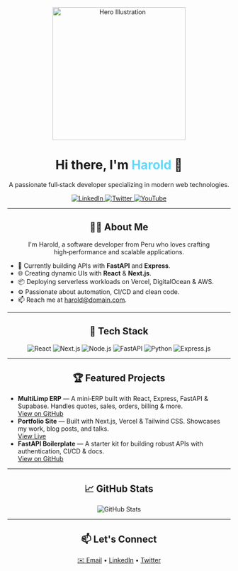 <div align="center">
  <img src="https://raw.githubusercontent.com/harold18m/harold18m/main/assets/hero.svg" alt="Hero Illustration" width="300" />
  <h1>Hi there, I'm <span style="color:#61dafb;">Harold</span> 👋</h1>
  <p>A passionate full‑stack developer specializing in modern web technologies.</p>

  <!-- Social Badges -->

  <a href="https://www.linkedin.com/in/haroldmedrano18" target="_blank">
    <img src="https://img.shields.io/badge/LinkedIn-0077B5?logo=linkedin&logoColor=white" alt="LinkedIn" />
  </a>
  <a href="https://twitter.com/harold18m" target="_blank">
    <img src="https://img.shields.io/badge/Twitter-1DA1F2?logo=twitter&logoColor=white" alt="Twitter" />
  </a>
  <a href="https://www.youtube.com/channel/harold18m" target="_blank">
    <img src="https://img.shields.io/badge/YouTube-FF0000?logo=youtube&logoColor=white" alt="YouTube" />
  </a>
</div>

---

<section>
  <h2 align="center">🧑‍💻 About Me</h2>
  <p align="center">
    I'm Harold, a software developer from Peru who loves crafting high‑performance and scalable applications.
  </p>
  <ul>
    <li>🔭 Currently building APIs with <strong>FastAPI</strong> and <strong>Express</strong>.</li>
    <li>🌐 Creating dynamic UIs with <strong>React</strong> &amp; <strong>Next.js</strong>.</li>
    <li>📦 Deploying serverless workloads on Vercel, DigitalOcean &amp; AWS.</li>
    <li>⚙️ Passionate about automation, CI/CD and clean code.</li>
    <li>📫 Reach me at <a href="mailto:harold@domain.com">harold@domain.com</a>.</li>
  </ul>
</section>

---

<section>
  <h2 align="center">🚀 Tech Stack</h2>
  <div align="center">
    <img src="https://img.shields.io/badge/React-20232A?logo=react&logoColor=61DAFB" alt="React" />
    <img src="https://img.shields.io/badge/Next.js-000000?logo=next.js&logoColor=white" alt="Next.js" />
    <img src="https://img.shields.io/badge/Node.js-339933?logo=node.js&logoColor=white" alt="Node.js" />
    <img src="https://img.shields.io/badge/FastAPI-009688?logo=fastapi&logoColor=white" alt="FastAPI" />
    <img src="https://img.shields.io/badge/Python-3776AB?logo=python&logoColor=white" alt="Python" />
    <img src="https://img.shields.io/badge/Express.js-000000?logo=express&logoColor=white" alt="Express.js" />
  </div>
</section>

---

<section>
  <h2 align="center">🏆 Featured Projects</h2>
  <div>
    <ul>
      <li>
        <strong>MultiLimp ERP</strong> — A mini‑ERP built with React, Express, FastAPI &amp; Supabase. Handles quotes, sales, orders, billing &amp; more.
        <br />
        <a href="https://github.com/harold18m/multilimp-erp" target="_blank">View on GitHub</a>
      </li>
      <li>
        <strong>Portfolio Site</strong> — Built with Next.js, Vercel &amp; Tailwind CSS. Showcases my work, blog posts, and talks.
        <br />
        <a href="https://haroldmedrano.dev" target="_blank">View Live</a>
      </li>
      <li>
        <strong>FastAPI Boilerplate</strong> — A starter kit for building robust APIs with authentication, CI/CD &amp; docs.
        <br />
        <a href="https://github.com/harold18m/fastapi-boilerplate" target="_blank">View on GitHub</a>
      </li>
    </ul>
  </div>
</section>

---

<section>
  <h2 align="center">📈 GitHub Stats</h2>
  <div align="center">
    <img src="https://github-readme-stats.vercel.app/api?username=harold18m&show_icons=true&theme=radical" alt="GitHub Stats" />
  </div>
</section>

---

<section>
  <h2 align="center">📫 Let's Connect</h2>
  <p align="center">
    <a href="mailto:harold@domain.com">✉️ Email</a> •
    <a href="https://www.linkedin.com/in/haroldmedrano18">LinkedIn</a> •
    <a href="https://twitter.com/harold18m">Twitter</a>
  </p>
</section>
